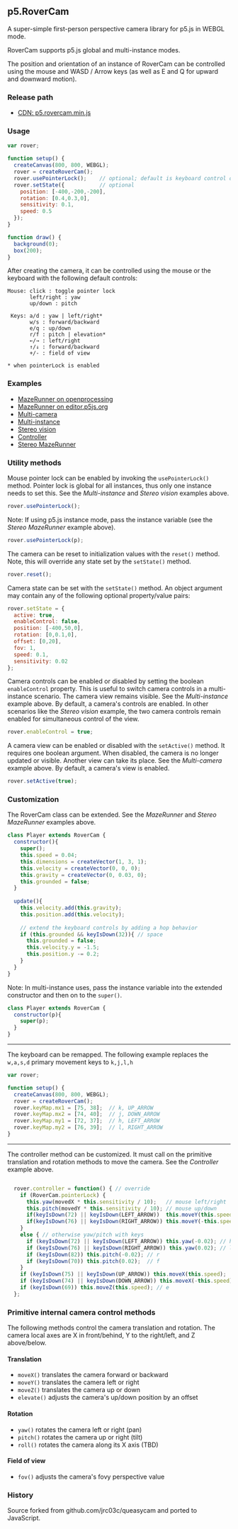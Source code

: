 ## p5.RoverCam
A super-simple first-person perspective camera library for p5.js in WEBGL mode.

RoverCam supports p5.js global and multi-instance modes.

The position and orientation of an instance of RoverCam can be controlled using the mouse and WASD / Arrow keys (as well as E and Q for upward and downward motion).

### Release path

- [CDN: p5.rovercam.min.js](https://cdn.jsdelivr.net/gh/freshfork/p5.RoverCam@1.1.1/p5.rovercam.min.js)

### Usage

```javascript
var rover;

function setup() {
  createCanvas(800, 800, WEBGL);
  rover = createRoverCam();
  rover.usePointerLock();    // optional; default is keyboard control only
  rover.setState({           // optional
    position: [-400,-200,-200],
    rotation: [0.4,0.3,0],
    sensitivity: 0.1,
    speed: 0.5
  });
}

function draw() {
  background(0);
  box(200);
}
```

After creating the camera, it can be controlled using the mouse or the keyboard with the following default controls:

```
Mouse: click : toggle pointer lock
       left/right : yaw
       up/down : pitch

 Keys: a/d : yaw | left/right*
       w/s : forward/backward
       e/q : up/down
       r/f : pitch | elevation*
       ←/→ : left/right
       ↑/↓ : forward/backward
       +/- : field of view

* when pointerLock is enabled
```


### Examples

- [MazeRunner on openprocessing](https://www.openprocessing.org/sketch/755273)
- [MazeRunner on editor.p5js.org](https://editor.p5js.org/jwdunn1/sketches/iI-2XX0Hw)
- [Multi-camera](https://editor.p5js.org/jwdunn1/sketches/L6xSzdKM8)
- [Multi-instance](https://editor.p5js.org/jwdunn1/sketches/QzBAQZPVT)
- [Stereo vision](https://editor.p5js.org/jwdunn1/sketches/nxfEMXn-s)
- [Controller](https://editor.p5js.org/jwdunn1/sketches/3IaJbTnkd)
- [Stereo MazeRunner](https://editor.p5js.org/jwdunn1/present/q24UkWcZe)

### Utility methods

Mouse pointer lock can be enabled by invoking the `usePointerLock()` method. Pointer lock is global for all instances, thus only one instance needs to set this. See the _Multi-instance_ and _Stereo vision_ examples above.

```javascript
rover.usePointerLock();
```

Note: If using p5.js instance mode, pass the instance variable (see the _Stereo MazeRunner_ example above).

```javascript
rover.usePointerLock(p);
```

The camera can be reset to initialization values with the `reset()` method. Note, this will override any state set by the `setState()` method.

```javascript
rover.reset();
```

Camera state can be set with the `setState()` method. An object argument may contain any of the following optional property/value pairs:

```javascript
rover.setState = {
  active: true,
  enableControl: false,
  position: [-400,50,0],
  rotation: [0,0.1,0],
  offset: [0,20],
  fov: 1,
  speed: 0.1,
  sensitivity: 0.02
};
```

Camera controls can be enabled or disabled by setting the boolean `enableControl` property. This is useful to switch camera controls in a multi-instance scenario. The camera view remains visible. See the _Multi-instance_ example above. By default, a camera's controls are enabled. In other scenarios like the _Stereo vision_ example, the two camera controls remain enabled for simultaneous control of the view.

```javascript
rover.enableControl = true;
```

A camera view can be enabled or disabled with the `setActive()` method. It requires one boolean argument. When disabled, the camera is no longer updated or visible. Another view can take its place. See the _Multi-camera_ example above. By default, a camera's view is enabled.

```javascript
rover.setActive(true);
```

### Customization

The RoverCam class can be extended. See the _MazeRunner_ and _Stereo MazeRunner_ examples above.

```javascript
class Player extends RoverCam {
  constructor(){
    super();
    this.speed = 0.04;
    this.dimensions = createVector(1, 3, 1);
    this.velocity = createVector(0, 0, 0);
    this.gravity = createVector(0, 0.03, 0);
    this.grounded = false;
  }
  
  update(){
    this.velocity.add(this.gravity);
    this.position.add(this.velocity);
    
    // extend the keyboard controls by adding a hop behavior
    if (this.grounded && keyIsDown(32)){ // space
      this.grounded = false;
      this.velocity.y = -1.5;
      this.position.y -= 0.2;
    }
  }
}
```
Note: In multi-instance uses, pass the instance variable into the extended constructor and then on to the `super()`.

```javascript
class Player extends RoverCam {
  constructor(p){
    super(p);
  }
}
```

---

The keyboard can be remapped. The following example replaces the `w,a,s,d` primary movement keys to `k,j,l,h`

```javascript
var rover;

function setup() {
  createCanvas(800, 800, WEBGL);
  rover = createRoverCam();
  rover.keyMap.mx1 = [75, 38];  // k, UP_ARROW
  rover.keyMap.mx2 = [74, 40];  // j, DOWN_ARROW
  rover.keyMap.my1 = [72, 37];  // h, LEFT_ARROW
  rover.keyMap.my2 = [76, 39];  // l, RIGHT_ARROW
}
```

---

The controller method can be customized. It must call on the primitive translation and rotation methods to move the camera. See the _Controller_ example above.

```javascript

  rover.controller = function() { // override
    if (RoverCam.pointerLock) {
      this.yaw(movedX * this.sensitivity / 10);   // mouse left/right
      this.pitch(movedY * this.sensitivity / 10); // mouse up/down
      if(keyIsDown(72) || keyIsDown(LEFT_ARROW))  this.moveY(this.speed); // h
      if(keyIsDown(76) || keyIsDown(RIGHT_ARROW)) this.moveY(-this.speed);// l
    }
    else { // otherwise yaw/pitch with keys
      if (keyIsDown(72) || keyIsDown(LEFT_ARROW)) this.yaw(-0.02); // h
      if (keyIsDown(76) || keyIsDown(RIGHT_ARROW)) this.yaw(0.02); // l
      if (keyIsDown(82)) this.pitch(-0.02); // r
      if (keyIsDown(70)) this.pitch(0.02);  // f
    }
    if (keyIsDown(75) || keyIsDown(UP_ARROW)) this.moveX(this.speed);    // k
    if (keyIsDown(74) || keyIsDown(DOWN_ARROW)) this.moveX(-this.speed); // j
    if (keyIsDown(69)) this.moveZ(this.speed); // e
  };
```
### Primitive internal camera control methods

The following methods control the camera translation and rotation. The camera local axes are X in front/behind, Y to the right/left, and Z above/below.

#### Translation

- `moveX()` translates the camera forward or backward
- `moveY()` translates the camera left or right
- `moveZ()` translates the camera up or down
- `elevate()` adjusts the camera's up/down position by an offset

#### Rotation

- `yaw()` rotates the camera left or right (pan)
- `pitch()` rotates the camera up or right (tilt)
- `roll()` rotates the camera along its X axis (TBD)

#### Field of view

- `fov()` adjusts the camera's fovy perspective value

### History

Source forked from github.com/jrc03c/queasycam and ported to JavaScript.
